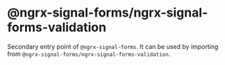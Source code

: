 # @ngrx-signal-forms/ngrx-signal-forms-validation

Secondary entry point of `@ngrx-signal-forms`. It can be used by importing from `@ngrx-signal-forms/ngrx-signal-forms-validation`.
